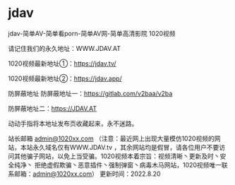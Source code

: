 # jdav
jdav-简单AV-简单看porn-简单AV网-简单高清影院
1020视频

请记住我们的永久地址：WWW.JDAV.AT



1020视频最新地址①：https://jdav.tv/


1020视频最新地址②：https://jdav.app/




防屏蔽地址
防屏蔽地址一：https://gitlab.com/v2baa/v2ba


防屏蔽地址二：https://JDAV.AT


动动手指将本地址发布页收藏起来，永不迷路。



站长邮箱
admin@1020xx.com
（注意：最近网上出现大量模仿1020视频的网站，本站永久域名仅有WWW.JDAV.tv ，其余网站均是假冒，请各位用户不要访问其他骗子网站，以免上当受骗。1020视频本着宗旨：视频清晰丶更新及时丶安全纯净丶 拒绝虚假欺骗丶恶意插件丶强制弹窗丶病毒木马网站，1020视频唯一联系邮箱：admin@1020xx.com）
更新时间：2022.8.20
